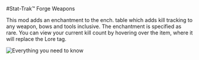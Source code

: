 #Stat-Trak™ Forge Weapons

This mod adds an enchantment to the ench. table which adds kill tracking to any weapon, bows and tools inclusive. The enchantment is specified as rare. You can view your current kill count by hovering over the item, where it will replace the Lore tag.

![Everything you need to know](https://i.imgur.com/njsbsb1.png)